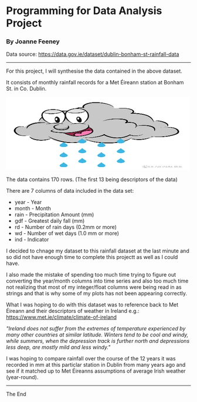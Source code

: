 # Programming for Data Analysis Project

### By Joanne Feeney

Data source: https://data.gov.ie/dataset/dublin-bonham-st-rainfall-data

***

For this project, I will synthesise the data contained in the above dataset. 

It consists of monthly rainfall records for a Met Éireann station at Bonham St. in Co. Dublin.

<img src="Rain_Cloud.png"  width="500" height="200">


The data contains 170 rows. (The first 13 being descriptors of the data)

There are 7 columns of data included in the data set:

* year - Year
* month - Month
* rain - Precipitation Amount (mm)
* gdf - Greatest daily fall (mm)
* rd - Number of rain days (0.2mm or more)
* wd - Number of wet days (1.0 mm or more)	
* ind - Indicator

I decided to chnage my dataset to this rainfall dataset at the last minute and so did not have enough time to complete this projectt as well as I could have.

I also made the mistake of spending too much time trying to figure out converting the year/month columns into time series and also too much time not realizing that most of my integer/float columns were being read in as strings and that is why some of my plots has not been appearing correctly.

What I was hoping to do with this dataset was to reference back to Met Éireann and their descriptors of weather in Ireland e.g.: https://www.met.ie/climate/climate-of-ireland

*"Ireland does not suffer from the extremes of temperature experienced by many other countries at similar latitude. Winters tend to be cool and windy, while summers, when the depression track is further north and depressions less deep, are mostly mild and less windy."*

I was hoping to compare rainfall over the course of the 12 years it was recorded in mm at this particlar station in Dublin from many years ago and see if it matched up to Met Éireanns assumptions of average Irish weather (year-round).

***
The End
